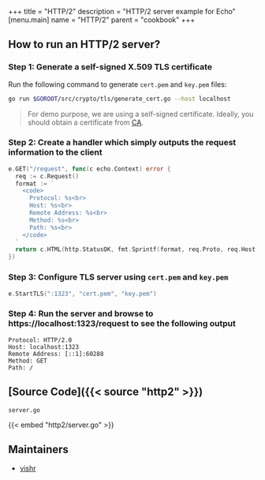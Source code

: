 +++
title = "HTTP/2"
description = "HTTP/2 server example for Echo"
[menu.main]
  name = "HTTP/2"
  parent = "cookbook"
+++

## How to run an HTTP/2 server?

### Step 1: Generate a self-signed X.509 TLS certificate 

Run the following command to generate `cert.pem` and `key.pem` files:

```sh
go run $GOROOT/src/crypto/tls/generate_cert.go --host localhost
```

> For demo purpose, we are using a self-signed certificate. Ideally, you should obtain
a certificate from [CA](https://en.wikipedia.org/wiki/Certificate_authority).

### Step 2: Create a handler which simply outputs the request information to the client

```go
e.GET("/request", func(c echo.Context) error {
  req := c.Request()
  format := `
    <code>
      Protocol: %s<br>
      Host: %s<br>
      Remote Address: %s<br>
      Method: %s<br>
      Path: %s<br>
    </code>
  `
  return c.HTML(http.StatusOK, fmt.Sprintf(format, req.Proto, req.Host, req.RemoteAddr, req.Method, req.URL.Path))
})
```

### Step 3: Configure TLS server using `cert.pem` and `key.pem`

```go
e.StartTLS(":1323", "cert.pem", "key.pem")
```

### Step 4: Run the server and browse to https://localhost:1323/request to see the following output

```
Protocol: HTTP/2.0
Host: localhost:1323
Remote Address: [::1]:60288
Method: GET
Path: /
```

## [Source Code]({{< source "http2" >}})

`server.go`

{{< embed "http2/server.go" >}}

## Maintainers

- [vishr](https://github.com/vishr)
